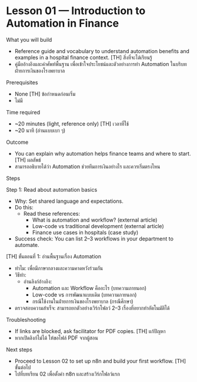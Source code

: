 # Lesson 01 — Introduction to Automation in Finance

What you will build
- Reference guide and vocabulary to understand automation benefits and examples in a hospital finance context.
[TH] สิ่งที่จะได้เรียนรู้
- คู่มืออ้างอิงและคำศัพท์พื้นฐาน เพื่อเข้าใจประโยชน์และตัวอย่างการทำ Automation ในบริบทฝ่ายการเงินของโรงพยาบาล

Prerequisites
- None
[TH] ข้อกำหนดก่อนเริ่ม
- ไม่มี

Time required
- ~20 minutes (light, reference only)
[TH] เวลาที่ใช้
- ~20 นาที (อ่านแบบเบา ๆ)

Outcome
- You can explain why automation helps finance teams and where to start.
[TH] ผลลัพธ์
- สามารถอธิบายได้ว่า Automation ช่วยทีมการเงินอย่างไร และควรเริ่มตรงไหน

Steps

Step 1: Read about automation basics
- Why: Set shared language and expectations.
- Do this:
    - Read these references:
        - What is automation and workflow? (external article)
        - Low-code vs traditional development (external article)
        - Finance use cases in hospitals (case study)
- Success check: You can list 2–3 workflows in your department to automate.

[TH] ขั้นตอนที่ 1: อ่านพื้นฐานเรื่อง Automation
- ทำไม: เพื่อมีภาษากลางและความคาดหวังร่วมกัน
- วิธีทำ:
    - อ่านลิงก์อ้างอิง:
        - Automation และ Workflow คืออะไร (บทความภายนอก)
        - Low-code vs การพัฒนาแบบเดิม (บทความภายนอก)
        - กรณีใช้งานในฝ่ายการเงินของโรงพยาบาล (กรณีศึกษา)
- ตรวจสอบความสำเร็จ: สามารถยกตัวอย่างเวิร์กโฟลว์ 2–3 เรื่องที่อยากทำอัตโนมัติได้

Troubleshooting
- If links are blocked, ask facilitator for PDF copies.
[TH] แก้ปัญหา
- หากเปิดลิงก์ไม่ได้ ให้ขอไฟล์ PDF จากผู้สอน

Next steps
- Proceed to Lesson 02 to set up n8n and build your first workflow.
[TH] ขั้นต่อไป
- ไปที่บทเรียน 02 เพื่อตั้งค่า n8n และสร้างเวิร์กโฟลว์แรก
